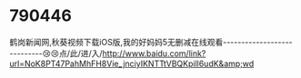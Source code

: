 # 790446
鹤岗新闻网,秋葵视频下载iOS版,我的好妈妈5无删减在线观看----------------------------😢😢点/此/进/入/http://www.baidu.com/link?url=NoK8PT47PahMhFH8Vie_jnciyIKNTTtVBQKpill6udK&amp;wd
